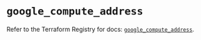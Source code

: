 # `google_compute_address`

Refer to the Terraform Registry for docs: [`google_compute_address`](https://registry.terraform.io/providers/hashicorp/google-beta/6.40.0/docs/resources/google_compute_address).
